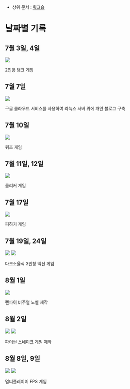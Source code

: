 <!-- TITLE: 2017 년 여름방학 -->
<!-- SUBTITLE: 2017년 여름 방학의 2개월 동안 레트로에서 진행된 유니티와 파이썬 게임 개발 라이트 트레이닝 기록입니다. -->

 * 상위 문서 : [워크숍](/워크숍)

# 날짜별 기록


## 7월 3일, 4일
![](https://i.imgur.com/92ud9SL.png)

2인용 탱크 게임



## 7월 7일
![](https://i.imgur.com/z0Xm5SW.png)

구글 클라우드 서비스를 사용하여 리눅스 서버 위에 개인 블로그 구축



## 7월 10일
![](https://i.imgur.com/PaKiorf.png)

퀴즈 게임

 

## 7월 11일, 12일
![](https://i.imgur.com/XSMjBVz.png)

클리커 게임

 

## 7월 17일
![](https://i.imgur.com/eEXtTGp.jpg)

피하기 게임 

 

## 7월 19일, 24일
![](https://i.imgur.com/e9sLy89.png)
![](https://i.imgur.com/TZWhh63.png)

다크소울식 3인칭 액션 게임



## 8월 1일
![](https://i.imgur.com/Mosopws.png)

렌파이 비주얼 노벨 제작
 


## 8월 2일
![](https://i.imgur.com/9jizP1l.png)
![](https://i.imgur.com/WUQ6AaR.png)

파이썬 스네이크 게임 제작



## 8월 8일, 9일
![](https://i.imgur.com/hzE8TGW.png)
![](https://i.imgur.com/ncxCL8w.png)

멀티플레이어 FPS 게임
